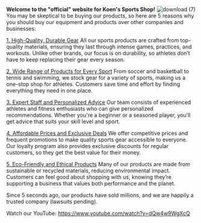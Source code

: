 **Welcome to the "official" website for Koen's Sports Shop!**
![download (7)](https://github.com/user-attachments/assets/d6c2049e-bc46-44f7-8a7d-ba12d1315ec6)
You may be skeptical to be buying our products, so here are 5 reasons why you should buy our equipment and products over other companies and businesses:

<ins>1. High-Quality, Durable Gear</ins>
All our sports products are crafted from top-quality materials, ensuring they last through intense games, practices, and workouts. Unlike other brands, our focus is on durability, so athletes don’t have to keep replacing their gear every season.

<ins>2. Wide Range of Products for Every Sport</ins>
From soccer and basketball to tennis and swimming, we stock gear for a variety of sports, making us a one-stop shop for athletes. Customers save time and effort by finding everything they need in one place.

<ins>3. Expert Staff and Personalized Advice</ins>
Our team consists of experienced athletes and fitness enthusiasts who can give personalized recommendations. Whether you're a beginner or a seasoned player, you’ll get advice that suits your skill level and sport.

<ins>4. Affordable Prices and Exclusive Deals</ins>
We offer competitive prices and frequent promotions to make quality sports gear accessible to everyone. Our loyalty program also provides exclusive discounts for regular customers, so they get the best value for their money.

<ins>5. Eco-Friendly and Ethical Products</ins>
Many of our products are made from sustainable or recycled materials, reducing environmental impact. Customers can feel good about shopping with us, knowing they’re supporting a business that values both performance and the planet.

Since 5 seconds ago, our products have sold millions, and we are happily a trusted company (lawsuits pending).

Watch our YouTube: https://www.youtube.com/watch?v=dQw4w9WgXcQ
